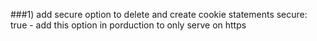 ###1) add secure option to delete and create cookie statements
secure: true - add this option in porduction to only serve on https